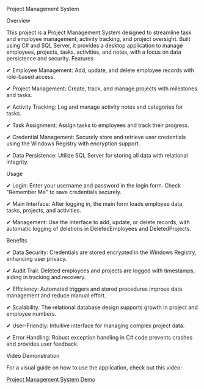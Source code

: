 
Project Management System

Overview

This project is a Project Management System designed to streamline task and employee management, activity tracking, and project oversight. Built using C# and SQL Server, it provides a desktop application to manage employees, projects, tasks, activities, and notes, with a focus on data persistence and security.
Features

✔ Employee Management: Add, update, and delete employee records with role-based access.

✔ Project Management: Create, track, and manage projects with milestones and tasks.

✔ Activity Tracking: Log and manage activity notes and categories for tasks.

✔ Task Assignment: Assign tasks to employees and track their progress.

✔ Credential Management: Securely store and retrieve user credentials using the Windows Registry with encryption support.

✔ Data Persistence: Utilize SQL Server for storing all data with relational integrity.

Usage

✔ Login: Enter your username and password in the login form. Check "Remember Me" to save credentials securely.

✔ Main Interface: After logging in, the main form loads employee data, tasks, projects, and activities.

✔ Management: Use the interface to add, update, or delete records, with automatic logging of deletions in DeletedEmployees and DeletedProjects.

Benefits

✔ Data Security: Credentials are stored encrypted in the Windows Registry, enhancing user privacy.

✔ Audit Trail: Deleted employees and projects are logged with timestamps, aiding in tracking and recovery.

✔ Efficiency: Automated triggers and stored procedures improve data management and reduce manual effort.

✔ Scalability: The relational database design supports growth in project and employee numbers.

✔ User-Friendly: Intuitive interface for managing complex project data.

✔ Error Handling: Robust exception handling in C# code prevents crashes and provides user feedback.


Video Demonstration

For a visual guide on how to use the application, check out this video:

[Project Management System Demo](https://drive.google.com/file/d/1GCPN9MJEpSkMbJK7rQCW5ayeu-yQzvQ7/view)
